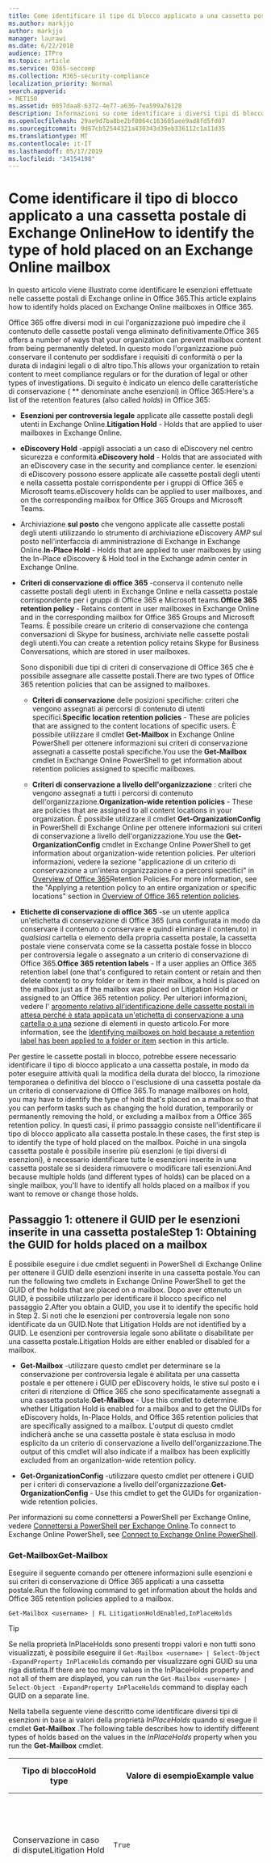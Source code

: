 ```yaml
---
title: Come identificare il tipo di blocco applicato a una cassetta postale di Exchange Online
ms.author: markjjo
author: markjjo
manager: laurawi
ms.date: 6/22/2018
audience: ITPro
ms.topic: article
ms.service: O365-seccomp
ms.collection: M365-security-compliance
localization_priority: Normal
search.appverid:
- MET150
ms.assetid: 6057daa8-6372-4e77-a636-7ea599a76128
description: Informazioni su come identificare i diversi tipi di blocco che è possibile inserire in una cassetta postale di Office 365. Questi tipi di esenzioni includono il blocco per controversia legale, eDiscovery holds e i criteri di conservazione di Office 365. È anche possibile determinare se un utente è stato escluso da un criterio di conservazione a livello di organizzazione
ms.openlocfilehash: 29ae9d7ba8be2bf0064c163605aee9ad8fd5fd07
ms.sourcegitcommit: 9d67cb52544321a430343d39eb336112c1a11d35
ms.translationtype: MT
ms.contentlocale: it-IT
ms.lasthandoff: 05/17/2019
ms.locfileid: "34154198"
---
```

# <a name="how-to-identify-the-type-of-hold-placed-on-an-exchange-online-mailbox"></a><span data-ttu-id="56769-105">Come identificare il tipo di blocco applicato a una cassetta postale di Exchange Online</span><span class="sxs-lookup"><span data-stu-id="56769-105">How to identify the type of hold placed on an Exchange Online mailbox</span></span>

<span data-ttu-id="56769-106">In questo articolo viene illustrato come identificare le esenzioni effettuate nelle cassette postali di Exchange online in Office 365.</span><span class="sxs-lookup"><span data-stu-id="56769-106">This article explains how to identify holds placed on Exchange Online mailboxes in Office 365.</span></span>

<span data-ttu-id="56769-107">Office 365 offre diversi modi in cui l'organizzazione può impedire che il contenuto delle cassette postali venga eliminato definitivamente.</span><span class="sxs-lookup"><span data-stu-id="56769-107">Office 365 offers a number of ways that your organization can prevent mailbox content from being permanently deleted.</span></span> <span data-ttu-id="56769-108">In questo modo l'organizzazione può conservare il contenuto per soddisfare i requisiti di conformità o per la durata di indagini legali o di altro tipo.</span><span class="sxs-lookup"><span data-stu-id="56769-108">This allows your organization to retain content to meet compliance regulars or for the duration of legal or other types of investigations.</span></span> <span data-ttu-id="56769-109">Di seguito è indicato un elenco delle caratteristiche di conservazione ( \*\* denominate anche esenzioni) in Office 365:</span><span class="sxs-lookup"><span data-stu-id="56769-109">Here's a list of the retention features (also called *holds*) in Office 365:</span></span>

- <span data-ttu-id="56769-110">**Esenzioni per controversia legale** applicate alle cassette postali degli utenti in Exchange Online.</span><span class="sxs-lookup"><span data-stu-id="56769-110">**Litigation Hold** - Holds that are applied to user mailboxes in Exchange Online.</span></span>

- <span data-ttu-id="56769-111">**eDiscovery Hold** -appigli associati a un caso di eDiscovery nel centro sicurezza e conformità.</span><span class="sxs-lookup"><span data-stu-id="56769-111">**eDiscovery hold** - Holds that are associated with an eDiscovery case in the security and compliance center.</span></span> <span data-ttu-id="56769-112">le esenzioni di eDiscovery possono essere applicate alle cassette postali degli utenti e nella cassetta postale corrispondente per i gruppi di Office 365 e Microsoft teams.</span><span class="sxs-lookup"><span data-stu-id="56769-112">eDiscovery holds can be applied to user mailboxes, and on the corresponding mailbox for Office 365 Groups and Microsoft Teams.</span></span>

- <span data-ttu-id="56769-113">Archiviazione **sul posto** che vengono applicate alle cassette postali degli utenti utilizzando lo strumento di archiviazione eDiscovery _AMP_ sul posto nell'interfaccia di amministrazione di Exchange in Exchange Online.</span><span class="sxs-lookup"><span data-stu-id="56769-113">**In-Place Hold** - Holds that are applied to user mailboxes by using the In-Place eDiscovery & Hold tool in the Exchange admin center in Exchange Online.</span></span>

- <span data-ttu-id="56769-114">**Criteri di conservazione di office 365** -conserva il contenuto nelle cassette postali degli utenti in Exchange Online e nella cassetta postale corrispondente per i gruppi di Office 365 e Microsoft teams.</span><span class="sxs-lookup"><span data-stu-id="56769-114">**Office 365 retention policy** - Retains content in user mailboxes in Exchange Online and in the corresponding mailbox for Office 365 Groups and Microsoft Teams.</span></span> <span data-ttu-id="56769-115">È possibile creare un criterio di conservazione che contenga conversazioni di Skype for business, archiviate nelle cassette postali degli utenti.</span><span class="sxs-lookup"><span data-stu-id="56769-115">You can create a retention policy retains Skype for Business Conversations, which are stored in user mailboxes.</span></span>

  <span data-ttu-id="56769-116">Sono disponibili due tipi di criteri di conservazione di Office 365 che è possibile assegnare alle cassette postali.</span><span class="sxs-lookup"><span data-stu-id="56769-116">There are two types of Office 365 retention policies that can be assigned to mailboxes.</span></span>

    - <span data-ttu-id="56769-117">**Criteri di conservazione** delle posizioni specifiche: criteri che vengono assegnati ai percorsi di contenuto di utenti specifici.</span><span class="sxs-lookup"><span data-stu-id="56769-117">**Specific location retention policies** - These are policies that are assigned to the content locations of specific users.</span></span> <span data-ttu-id="56769-118">È possibile utilizzare il cmdlet **Get-Mailbox** in Exchange Online PowerShell per ottenere informazioni sui criteri di conservazione assegnati a cassette postali specifiche.</span><span class="sxs-lookup"><span data-stu-id="56769-118">You use the **Get-Mailbox** cmdlet in Exchange Online PowerShell to get information about retention policies assigned to specific mailboxes.</span></span>

    - <span data-ttu-id="56769-119">**Criteri di conservazione a livello dell'organizzazione** : criteri che vengono assegnati a tutti i percorsi di contenuto dell'organizzazione.</span><span class="sxs-lookup"><span data-stu-id="56769-119">**Organization-wide retention policies** - These are policies that are assigned to all content locations in your organization.</span></span> <span data-ttu-id="56769-120">È possibile utilizzare il cmdlet **Get-OrganizationConfig** in PowerShell di Exchange Online per ottenere informazioni sui criteri di conservazione a livello dell'organizzazione.</span><span class="sxs-lookup"><span data-stu-id="56769-120">You use the **Get-OrganizationConfig** cmdlet in Exchange Online PowerShell to get information about organization-wide retention policies.</span></span>
  <span data-ttu-id="56769-121">Per ulteriori informazioni, vedere la sezione "applicazione di un criterio di conservazione a un'intera organizzazione o a percorsi specifici" in [Overview of Office 365](retention-policies.md#applying-a-retention-policy-to-an-entire-organization-or-specific-locations)Retention Policies.</span><span class="sxs-lookup"><span data-stu-id="56769-121">For more information, see the "Applying a retention policy to an entire organization or specific locations" section in [Overview of Office 365 retention policies](retention-policies.md#applying-a-retention-policy-to-an-entire-organization-or-specific-locations).</span></span>

- <span data-ttu-id="56769-122">**Etichette di conservazione di office 365** -se un utente applica un'etichetta di conservazione di Office 365 (una configurata in modo da conservare il contenuto o conservare e quindi eliminare il contenuto) in *qualsiasi* cartella o elemento della propria cassetta postale, la cassetta postale viene conservata come se la cassetta postale fosse in blocco per controversia legale o assegnato a un criterio di conservazione di Office 365.</span><span class="sxs-lookup"><span data-stu-id="56769-122">**Office 365 retention labels** - If a user applies an Office 365 retention label (one that's configured to retain content or retain and then delete content) to *any* folder or item in their mailbox, a hold is placed on the mailbox just as if the mailbox was placed on Litigation Hold or assigned to an Office 365 retention policy.</span></span> <span data-ttu-id="56769-123">Per ulteriori informazioni, vedere l' [argomento relativo all'identificazione delle cassette postali in attesa perché è stata applicata un'etichetta di conservazione a una cartella o a una](#identifying-mailboxes-on-hold-because-a-retention-label-has-been-applied-to-a-folder-or-item) sezione di elementi in questo articolo.</span><span class="sxs-lookup"><span data-stu-id="56769-123">For more information, see the [Identifying mailboxes on hold because a retention label has been applied to a folder or item](#identifying-mailboxes-on-hold-because-a-retention-label-has-been-applied-to-a-folder-or-item) section in this article.</span></span>

<span data-ttu-id="56769-124">Per gestire le cassette postali in blocco, potrebbe essere necessario identificare il tipo di blocco applicato a una cassetta postale, in modo da poter eseguire attività quali la modifica della durata del blocco, la rimozione temporanea o definitiva del blocco o l'esclusione di una cassetta postale da un criterio di conservazione di Office 365.</span><span class="sxs-lookup"><span data-stu-id="56769-124">To manage mailboxes on hold, you may have to identify the type of hold that's placed on a mailbox so that you can perform tasks such as changing the hold duration, temporarily or permanently removing the hold, or excluding a mailbox from a Office 365 retention policy.</span></span> <span data-ttu-id="56769-125">In questi casi, il primo passaggio consiste nell'identificare il tipo di blocco applicato alla cassetta postale.</span><span class="sxs-lookup"><span data-stu-id="56769-125">In these cases, the first step is to identify the type of hold placed on the mailbox.</span></span> <span data-ttu-id="56769-126">Poiché in una singola cassetta postale è possibile inserire più esenzioni (e tipi diversi di esenzioni), è necessario identificare tutte le esenzioni inserite in una cassetta postale se si desidera rimuovere o modificare tali esenzioni.</span><span class="sxs-lookup"><span data-stu-id="56769-126">And because multiple holds (and different types of holds) can be placed on a single mailbox, you'll have to identify all holds placed on a mailbox if you want to remove or change those holds.</span></span>

## <a name="step-1-obtaining-the-guid-for-holds-placed-on-a-mailbox"></a><span data-ttu-id="56769-127">Passaggio 1: ottenere il GUID per le esenzioni inserite in una cassetta postale</span><span class="sxs-lookup"><span data-stu-id="56769-127">Step 1: Obtaining the GUID for holds placed on a mailbox</span></span>

<span data-ttu-id="56769-128">È possibile eseguire i due cmdlet seguenti in PowerShell di Exchange Online per ottenere il GUID delle esenzioni inserite in una cassetta postale.</span><span class="sxs-lookup"><span data-stu-id="56769-128">You can run the following two cmdlets in Exchange Online PowerShell to get the GUID of the holds that are placed on a mailbox.</span></span> <span data-ttu-id="56769-129">Dopo aver ottenuto un GUID, è possibile utilizzarlo per identificare il blocco specifico nel passaggio 2.</span><span class="sxs-lookup"><span data-stu-id="56769-129">After you obtain a GUID, you use it to identify the specific hold in Step 2.</span></span> <span data-ttu-id="56769-130">Si noti che le esenzioni per controversia legale non sono identificate da un GUID.</span><span class="sxs-lookup"><span data-stu-id="56769-130">Note that Litigation Holds are not identified by a GUID.</span></span> <span data-ttu-id="56769-131">Le esenzioni per controversia legale sono abilitate o disabilitate per una cassetta postale.</span><span class="sxs-lookup"><span data-stu-id="56769-131">Litigation Holds are either enabled or disabled for a mailbox.</span></span>

- <span data-ttu-id="56769-132">**Get-Mailbox** -utilizzare questo cmdlet per determinare se la conservazione per controversia legale è abilitata per una cassetta postale e per ottenere i GUID per eDiscovery holds, le stive sul posto e i criteri di ritenzione di Office 365 che sono specificatamente assegnati a una cassetta postale.</span><span class="sxs-lookup"><span data-stu-id="56769-132">**Get-Mailbox** - Use this cmdlet to determine whether Litigation Hold is enabled for a mailbox and to get the GUIDs for eDiscovery holds, In-Place Holds, and Office 365 retention policies that are specifically assigned to a mailbox.</span></span> <span data-ttu-id="56769-133">L'output di questo cmdlet indicherà anche se una cassetta postale è stata esclusa in modo esplicito da un criterio di conservazione a livello dell'organizzazione.</span><span class="sxs-lookup"><span data-stu-id="56769-133">The output of this cmdlet will also indicate if a mailbox has been explicitly excluded from an organization-wide retention policy.</span></span>

- <span data-ttu-id="56769-134">**Get-OrganizationConfig** -utilizzare questo cmdlet per ottenere i GUID per i criteri di conservazione a livello dell'organizzazione.</span><span class="sxs-lookup"><span data-stu-id="56769-134">**Get-OrganizationConfig** - Use this cmdlet to get the GUIDs for organization-wide retention policies.</span></span>

<span data-ttu-id="56769-135">Per informazioni su come connettersi a PowerShell per Exchange Online, vedere [Connettersi a PowerShell per Exchange Online](https://docs.microsoft.com/powershell/exchange/exchange-online/connect-to-exchange-online-powershell/connect-to-exchange-online-powershell?view=exchange-ps).</span><span class="sxs-lookup"><span data-stu-id="56769-135">To connect to Exchange Online PowerShell, see [Connect to Exchange Online PowerShell](https://docs.microsoft.com/powershell/exchange/exchange-online/connect-to-exchange-online-powershell/connect-to-exchange-online-powershell?view=exchange-ps).</span></span>

### <a name="get-mailbox"></a><span data-ttu-id="56769-136">Get-Mailbox</span><span class="sxs-lookup"><span data-stu-id="56769-136">Get-Mailbox</span></span>

<span data-ttu-id="56769-137">Eseguire il seguente comando per ottenere informazioni sulle esenzioni e sui criteri di conservazione di Office 365 applicati a una cassetta postale.</span><span class="sxs-lookup"><span data-stu-id="56769-137">Run the following command to get information about the holds and Office 365 retention policies applied to a mailbox.</span></span>

```
Get-Mailbox <username> | FL LitigationHoldEnabled,InPlaceHolds
```

> [!TIP]
> <span data-ttu-id="56769-138">Se nella proprietà InPlaceHolds sono presenti troppi valori e non tutti sono visualizzati, è possibile eseguire il `Get-Mailbox <username> | Select-Object -ExpandProperty InPlaceHolds` comando per visualizzare ogni GUID su una riga distinta.</span><span class="sxs-lookup"><span data-stu-id="56769-138">If there are too many values in the InPlaceHolds property and not all of them are displayed, you can run the `Get-Mailbox <username> | Select-Object -ExpandProperty InPlaceHolds` command to display each GUID on a separate line.</span></span>

<span data-ttu-id="56769-139">Nella tabella seguente viene descritto come identificare diversi tipi di esenzioni in base ai valori della proprietà *InPlaceHolds* quando si esegue il cmdlet **Get-Mailbox** .</span><span class="sxs-lookup"><span data-stu-id="56769-139">The following table describes how to identify different types of holds based on the values in the *InPlaceHolds* property when you run the **Get-Mailbox** cmdlet.</span></span>


|<span data-ttu-id="56769-140">Tipo di blocco</span><span class="sxs-lookup"><span data-stu-id="56769-140">Hold type</span></span>  |<span data-ttu-id="56769-141">Valore di esempio</span><span class="sxs-lookup"><span data-stu-id="56769-141">Example value</span></span>  |<span data-ttu-id="56769-142">Come identificare il blocco</span><span class="sxs-lookup"><span data-stu-id="56769-142">How to identify the hold</span></span>  |
|---------|---------|---------|
|<span data-ttu-id="56769-143">Conservazione in caso di dispute</span><span class="sxs-lookup"><span data-stu-id="56769-143">Litigation Hold</span></span>     |    `True`     |     <span data-ttu-id="56769-144">Il blocco per controversia legale è abilitato per una \*\* cassetta postale se la proprietà `True`LitigationHoldEnabled è impostata su.</span><span class="sxs-lookup"><span data-stu-id="56769-144">Litigation Hold is enabled for a mailbox if the *LitigationHoldEnabled* property is set to `True`.</span></span>    |
|<span data-ttu-id="56769-145">eDiscovery Hold</span><span class="sxs-lookup"><span data-stu-id="56769-145">eDiscovery hold</span></span>     |  `UniH7d895d48-7e23-4a8d-8346-533c3beac15d`       |   <span data-ttu-id="56769-146">La *Proprietà InPlaceHolds* contiene il GUID di qualsiasi blocco associato a un caso di eDiscovery nel centro sicurezza e conformità.</span><span class="sxs-lookup"><span data-stu-id="56769-146">The *InPlaceHolds property* contains the GUID of any hold associated with an eDiscovery case in the security and compliance center.</span></span> <span data-ttu-id="56769-147">Si può dire che si tratta di un blocco eDiscovery perché il GUID inizia `UniH` con il prefisso (che denota una conservazione unitaria).</span><span class="sxs-lookup"><span data-stu-id="56769-147">You can tell this is an eDiscovery hold because the GUID starts with the `UniH` prefix (which denotes a Unified Hold).</span></span>      |
|<span data-ttu-id="56769-148">Blocco sul posto</span><span class="sxs-lookup"><span data-stu-id="56769-148">In-Place Hold</span></span>     |     `c0ba3ce811b6432a8751430937152491` <br/> <span data-ttu-id="56769-149">oppure</span><span class="sxs-lookup"><span data-stu-id="56769-149">or</span></span> <br/> `cld9c0a984ca74b457fbe4504bf7d3e00de`  |     <span data-ttu-id="56769-150">La proprietà *InPlaceHolds* contiene il GUID del blocco sul posto applicato alla cassetta postale.</span><span class="sxs-lookup"><span data-stu-id="56769-150">The *InPlaceHolds* property contains the GUID of the In-Place Hold that's placed on the mailbox.</span></span> <span data-ttu-id="56769-151">Si può dire che si tratta di un blocco sul posto, perché il GUID non inizia con un prefisso o inizia con il `cld` prefisso.</span><span class="sxs-lookup"><span data-stu-id="56769-151">You can tell this is an In-Place Hold because the GUID either doesn't start with a prefix or it starts with the `cld` prefix.</span></span>     |
|<span data-ttu-id="56769-152">Criteri di conservazione di Office 365 applicati specificamente alla cassetta postale</span><span class="sxs-lookup"><span data-stu-id="56769-152">Office 365 retention policy specifically applied to the mailbox</span></span>     |    `mbxcdbbb86ce60342489bff371876e7f224:1` <br/> <span data-ttu-id="56769-153">oppure</span><span class="sxs-lookup"><span data-stu-id="56769-153">or</span></span> <br/> `skp127d7cf1076947929bf136b7a2a8c36f:3`     |     <span data-ttu-id="56769-154">La proprietà InPlaceHolds contiene GUID di tutti i criteri di conservazione delle posizioni specifici applicati alla cassetta postale.</span><span class="sxs-lookup"><span data-stu-id="56769-154">The InPlaceHolds property contains GUIDs of any specific location retention policy that's applied to the mailbox.</span></span> <span data-ttu-id="56769-155">È possibile identificare i criteri di conservazione perché il GUID inizia `mbx` con il `skp` prefisso o.</span><span class="sxs-lookup"><span data-stu-id="56769-155">You can identify retention policies because the GUID starts with the `mbx` or the `skp` prefix.</span></span> <span data-ttu-id="56769-156">Il `skp` prefisso indica che il criterio di conservazione viene applicato alle conversazioni di Skype for business nella cassetta postale dell'utente.</span><span class="sxs-lookup"><span data-stu-id="56769-156">The `skp` prefix indicates that the retention policy is applied to Skype for Business conversations in the user's mailbox.</span></span>    |
|<span data-ttu-id="56769-157">Escluso da un criterio di conservazione di Office 365 a livello di organizzazione</span><span class="sxs-lookup"><span data-stu-id="56769-157">Excluded from an organization-wide Office 365 retention policy</span></span>     |   `-mbxe9b52bf7ab3b46a286308ecb29624696`      |     <span data-ttu-id="56769-158">Se una cassetta postale è esclusa da un criterio di conservazione di Office 365 a livello di organizzazione, il GUID del criterio di conservazione a cui viene esclusa la cassetta postale viene visualizzato nella `-mbx` proprietà InPlaceHolds ed è identificato dal prefisso.</span><span class="sxs-lookup"><span data-stu-id="56769-158">If a mailbox is excluded from an organization-wide Office 365 retention policy, the GUID for the retention policy the mailbox is excluded from is displayed in the InPlaceHolds property and is identified by the `-mbx` prefix.</span></span>    |

### <a name="get-organizationconfig"></a><span data-ttu-id="56769-159">Get-OrganizationConfig</span><span class="sxs-lookup"><span data-stu-id="56769-159">Get-OrganizationConfig</span></span>
<span data-ttu-id="56769-160">Se la proprietà *InPlaceHolds* è vuota quando si esegue il cmdlet **Get-Mailbox** , è possibile che siano ancora presenti uno o più criteri di conservazione di Office 365 a livello di organizzazione applicati alla cassetta postale.</span><span class="sxs-lookup"><span data-stu-id="56769-160">If the *InPlaceHolds* property is empty when you run the **Get-Mailbox** cmdlet, there still may be one or more organization-wide Office 365 retention policies applied to the mailbox.</span></span> <span data-ttu-id="56769-161">Eseguire il seguente comando in PowerShell di Exchange Online per ottenere un elenco di GUID per i criteri di conservazione di Office 365 a livello di organizzazione.</span><span class="sxs-lookup"><span data-stu-id="56769-161">Run the following command in Exchange Online PowerShell to get a list of GUIDs for organization-wide Office 365 retention policies.</span></span>

```
Get-OrganizationConfig | FL InPlaceHolds
```

> [!TIP]
> <span data-ttu-id="56769-162">Se nella proprietà InPlaceHolds sono presenti troppi valori e non tutti sono visualizzati, è possibile eseguire il `Get-OrganizationConfig | Select-Object -ExpandProperty InPlaceHolds` comando per visualizzare ogni GUID su una riga distinta.</span><span class="sxs-lookup"><span data-stu-id="56769-162">If there are too many values in the InPlaceHolds property and not all of them are displayed, you can run the `Get-OrganizationConfig | Select-Object -ExpandProperty InPlaceHolds` command to display each GUID on a separate line.</span></span>

<span data-ttu-id="56769-163">Nella tabella seguente vengono descritti i diversi tipi di esenzioni a livello di organizzazione e viene descritto come identificare ogni tipo in base ai GUID contenuti nella proprietà *InPlaceHolds* quando si esegue il cmdlet **Get-OrganizationConfig** .</span><span class="sxs-lookup"><span data-stu-id="56769-163">The following table describes the different types of organization-wide holds and how to identify each type based on the GUIDs contained in *InPlaceHolds* property when you run the **Get-OrganizationConfig** cmdlet.</span></span>


|<span data-ttu-id="56769-164">Tipo di blocco</span><span class="sxs-lookup"><span data-stu-id="56769-164">Hold type</span></span>  |<span data-ttu-id="56769-165">Valore di esempio</span><span class="sxs-lookup"><span data-stu-id="56769-165">Example value</span></span>  |<span data-ttu-id="56769-166">Descrizione</span><span class="sxs-lookup"><span data-stu-id="56769-166">Description</span></span>  |
|---------|---------|---------|
|<span data-ttu-id="56769-167">Criteri di conservazione di Office 365 applicati alle cassette postali di Exchange, alle cartelle pubbliche di Exchange e alle chat di Teams</span><span class="sxs-lookup"><span data-stu-id="56769-167">Office 365 retention policies applied to Exchange mailboxes, Exchange public folders, and Teams chats</span></span>    |      `mbx7cfb30345d454ac0a989ab3041051209:2`   |   <span data-ttu-id="56769-168">I criteri di conservazione a livello di organizzazione applicati alle cassette postali di Exchange, alle cartelle pubbliche di Exchange e alle chat di 1xN in Microsoft teams `mbx` sono identificati da GUID che iniziano con il prefisso.</span><span class="sxs-lookup"><span data-stu-id="56769-168">Organization-wide retention policies applied to Exchange mailboxes, Exchange public folders, and 1xN chats in Microsoft Teams are identified by GUIDs that start with the `mbx` prefix.</span></span> <span data-ttu-id="56769-169">Si noti che le chat di 1xN vengono archiviate nella cassetta postale dei singoli partecipanti alla chat.</span><span class="sxs-lookup"><span data-stu-id="56769-169">Note that 1xN chats are stored in the mailbox of the individual chat participants.</span></span>      |
|<span data-ttu-id="56769-170">Criteri di conservazione di Office 365 applicati ai messaggi di gruppo di Office 365 e ai gruppi di Team</span><span class="sxs-lookup"><span data-stu-id="56769-170">Office 365 retention policy applied to Office 365 Groups and Teams channel messages</span></span>     |   `grp1a0a132ee8944501a4bb6a452ec31171:3`      |    <span data-ttu-id="56769-171">I criteri di conservazione a livello di organizzazione applicati ai gruppi di Office 365 e ai messaggi di canale in Microsoft teams sono identificati da GUID che iniziano con il `grp` prefisso.</span><span class="sxs-lookup"><span data-stu-id="56769-171">Organization-wide retention policies applied to Office 365 groups and channel messages in Microsoft Teams are identified by GUIDs that start with the `grp` prefix.</span></span> <span data-ttu-id="56769-172">Si noti che i messaggi di canale vengono archiviati nella cassetta postale di gruppo associata a un team di Microsoft.</span><span class="sxs-lookup"><span data-stu-id="56769-172">Note that channel messages are stored in the group mailbox that is associated with a Microsoft Team.</span></span>     |

<span data-ttu-id="56769-173">Per ulteriori informazioni sui criteri di conservazione applicati a Microsoft teams, vedere la sezione "percorso team" [Panoramica dei criteri di conservazione](retention-policies.md#applying-a-retention-policy-to-an-entire-organization-or-specific-locations).</span><span class="sxs-lookup"><span data-stu-id="56769-173">For more information retention policies applied to Microsoft Teams, see the "Teams location" section [Overview of retention policies](retention-policies.md#applying-a-retention-policy-to-an-entire-organization-or-specific-locations).</span></span>

### <a name="understanding-the-format-of-the-inplaceholds-value-for-retention-policies"></a><span data-ttu-id="56769-174">Informazioni sul formato del valore InPlaceHolds per i criteri di conservazione</span><span class="sxs-lookup"><span data-stu-id="56769-174">Understanding the format of the InPlaceHolds value for retention policies</span></span>

<span data-ttu-id="56769-175">Oltre al prefisso (MBX, SKP o GRP) che identifica un elemento nella proprietà InPlaceHolds come criterio di conservazione di Office 365, il valore contiene anche un suffisso che identifica il tipo di azione di conservazione configurata per il criterio.</span><span class="sxs-lookup"><span data-stu-id="56769-175">In addition to the prefix (mbx, skp, or grp) that identifies an item in the InPlaceHolds property as an Office 365 retention policy, the value also contains a suffix that identifies the type of retention action that's configured for the policy.</span></span> <span data-ttu-id="56769-176">Ad esempio, il suffisso Action è evidenziato in grassetto negli esempi seguenti:</span><span class="sxs-lookup"><span data-stu-id="56769-176">For example, the action suffix is highlighted in bold type in the following examples:</span></span>

   <span data-ttu-id="56769-177">`skp127d7cf1076947929bf136b7a2a8c36f`**: 1**</span><span class="sxs-lookup"><span data-stu-id="56769-177">`skp127d7cf1076947929bf136b7a2a8c36f`**:1**</span></span>

   <span data-ttu-id="56769-178">`mbx7cfb30345d454ac0a989ab3041051209`**: 2**</span><span class="sxs-lookup"><span data-stu-id="56769-178">`mbx7cfb30345d454ac0a989ab3041051209`**:2**</span></span>

   <span data-ttu-id="56769-179">`grp1a0a132ee8944501a4bb6a452ec31171`**: 3**</span><span class="sxs-lookup"><span data-stu-id="56769-179">`grp1a0a132ee8944501a4bb6a452ec31171`**:3**</span></span>

<span data-ttu-id="56769-180">Nella tabella seguente vengono definite le tre possibili azioni di conservazione:</span><span class="sxs-lookup"><span data-stu-id="56769-180">The following table defines the three possible retention actions:</span></span>

|<span data-ttu-id="56769-181">Valore</span><span class="sxs-lookup"><span data-stu-id="56769-181">Value</span></span>  |<span data-ttu-id="56769-182">Descrizione</span><span class="sxs-lookup"><span data-stu-id="56769-182">Description</span></span>  |
|---------|---------|
|<span data-ttu-id="56769-183">**1**</span><span class="sxs-lookup"><span data-stu-id="56769-183">**1**</span></span>     | <span data-ttu-id="56769-184">Indica che il criterio di conservazione è configurato per eliminare gli elementi; il criterio non conserva gli elementi.</span><span class="sxs-lookup"><span data-stu-id="56769-184">Indicates the retention policy is configured to delete items; the policy doesn't retain items.</span></span>        |
|<span data-ttu-id="56769-185">**2**</span><span class="sxs-lookup"><span data-stu-id="56769-185">**2**</span></span>    |    <span data-ttu-id="56769-186">Indica che il criterio di conservazione è configurato per contenere gli elementi; il criterio non elimina gli elementi dopo la scadenza del periodo di conservazione.</span><span class="sxs-lookup"><span data-stu-id="56769-186">Indicates the retention policy is configured to hold items; the policy doesn't delete items after the retention period expires.</span></span>     |
|<span data-ttu-id="56769-187">**3**</span><span class="sxs-lookup"><span data-stu-id="56769-187">**3**</span></span>     |   <span data-ttu-id="56769-188">Indica che il criterio di conservazione è configurato per contenere gli elementi e quindi eliminarli dopo la scadenza del periodo di conservazione.</span><span class="sxs-lookup"><span data-stu-id="56769-188">Indicates the retention policy is configured to hold items and then delete them after the retention period expires.</span></span>      |

<span data-ttu-id="56769-189">Per ulteriori informazioni sulle azioni di conservazione, vedere la sezione "conservazione del contenuto per un periodo di tempo specifico" in [Overview of](retention-policies.md#retaining-content-for-a-specific-period-of-time)Retention Policies.</span><span class="sxs-lookup"><span data-stu-id="56769-189">For more information about retention actions, see the "Retaining content for a specific period of time" section in [Overview of retention policies](retention-policies.md#retaining-content-for-a-specific-period-of-time).</span></span>
   
## <a name="step-2-using-the-guid-to-identify-the-hold"></a><span data-ttu-id="56769-190">Passaggio 2: utilizzo del GUID per identificare il blocco</span><span class="sxs-lookup"><span data-stu-id="56769-190">Step 2: Using the GUID to identify the hold</span></span>

<span data-ttu-id="56769-191">Dopo aver ottenuto il GUID di un'esenzione applicato a una cassetta postale, il passaggio successivo consiste nell'utilizzare il GUID per identificare il blocco.</span><span class="sxs-lookup"><span data-stu-id="56769-191">After you obtain the GUID for a hold that is applied to a mailbox, the next step is to use that GUID to identify the hold.</span></span> <span data-ttu-id="56769-192">Nelle sezioni seguenti viene illustrato come identificare il nome del blocco (e altre informazioni) utilizzando il GUID di blocco.</span><span class="sxs-lookup"><span data-stu-id="56769-192">The following sections show how to identify the name of the hold (and other information) by using the hold GUID.</span></span>

### <a name="ediscovery-holds"></a><span data-ttu-id="56769-193">eDiscovery contiene</span><span class="sxs-lookup"><span data-stu-id="56769-193">eDiscovery holds</span></span>

<span data-ttu-id="56769-194">Eseguire i comandi seguenti in PowerShell centro conformità & di sicurezza per identificare un'esenzione di eDiscovery applicata alla cassetta postale.</span><span class="sxs-lookup"><span data-stu-id="56769-194">Run the following commands in Security & Compliance Center PowerShell to identify an eDiscovery hold that's applied to the mailbox.</span></span> <span data-ttu-id="56769-195">Utilizzare il GUID (escluso il prefisso UniH) per il blocco eDiscovery identificato nel passaggio 1.</span><span class="sxs-lookup"><span data-stu-id="56769-195">Use the GUID (not including the UniH prefix) for the eDiscovery hold that you identified in Step 1.</span></span> <span data-ttu-id="56769-196">Il primo comando crea una variabile che contiene informazioni sul blocco. Questa variabile viene utilizzata negli altri comandi.</span><span class="sxs-lookup"><span data-stu-id="56769-196">The first command creates a variable that contains information about the hold; this variable is used in the other commands.</span></span> <span data-ttu-id="56769-197">Nel secondo comando viene visualizzato il nome del caso di eDiscovery a cui è associato il blocco.</span><span class="sxs-lookup"><span data-stu-id="56769-197">The second command displays the name of the eDiscovery case the hold is associated with.</span></span> <span data-ttu-id="56769-198">Il terzo comando Visualizza il nome del blocco e un elenco delle cassette postali a cui è applicato il blocco.</span><span class="sxs-lookup"><span data-stu-id="56769-198">The third command displays the name of the hold and a list of the mailboxes the hold applies to.</span></span>

```
$CaseHold = Get-CaseHoldPolicy <hold GUID without prefix>
```

```
Get-ComplianceCase $CaseHold.CaseId | FL Name
```

```
$CaseHold | FL Name,ExchangeLocation
```

<span data-ttu-id="56769-199">Per eseguire la connessione a PowerShell per Centro sicurezza & Compliance, vedere [Connect to Security _AMP_ Compliance Center PowerShell](https://docs.microsoft.com/powershell/exchange/office-365-scc/connect-to-scc-powershell/connect-to-scc-powershell?view=exchange-ps).</span><span class="sxs-lookup"><span data-stu-id="56769-199">To connect to Security & Compliance Center PowerShell, see  [Connect to Security & Compliance Center PowerShell](https://docs.microsoft.com/powershell/exchange/office-365-scc/connect-to-scc-powershell/connect-to-scc-powershell?view=exchange-ps).</span></span>

### <a name="in-place-holds"></a><span data-ttu-id="56769-200">Blocchi sul posto</span><span class="sxs-lookup"><span data-stu-id="56769-200">In-Place Holds</span></span>

<span data-ttu-id="56769-201">Eseguire il seguente comando in PowerShell di Exchange Online per identificare il blocco sul posto applicato alla cassetta postale.</span><span class="sxs-lookup"><span data-stu-id="56769-201">Run the following command in Exchange Online PowerShell to identify the In-Place Hold that's applied to the mailbox.</span></span> <span data-ttu-id="56769-202">Utilizzare il GUID per il blocco sul posto identificato nel passaggio 1.</span><span class="sxs-lookup"><span data-stu-id="56769-202">Use the GUID for the In-Place Hold that you identified in Step 1.</span></span> <span data-ttu-id="56769-203">Il comando Visualizza il nome del blocco e un elenco delle cassette postali a cui è applicato il blocco.</span><span class="sxs-lookup"><span data-stu-id="56769-203">The command displays the name of the hold and a list of the mailboxes the hold applies to.</span></span>

```
Get-MailboxSearch -InPlaceHoldIdentity <hold GUID> | FL Name,SourceMailboxes
```
<span data-ttu-id="56769-204">Si noti che se il GUID per il blocco sul posto inizia con il `cld` prefisso, assicurarsi di includere il prefisso quando si esegue il comando precedente.</span><span class="sxs-lookup"><span data-stu-id="56769-204">Note that if the GUID for the In-Place Hold starts with the `cld` prefix, be sure to include the prefix when running the previous command.</span></span>

### <a name="office-365-retention-policies"></a><span data-ttu-id="56769-205">Criteri di conservazione di Office 365</span><span class="sxs-lookup"><span data-stu-id="56769-205">Office 365 retention policies</span></span>

<span data-ttu-id="56769-206">Eseguire il seguente comando in PowerShell centro conformità di & di sicurezza per identificare i criteri di conservazione di Office 365 (a livello di organizzazione o di posizione specifica) applicati alla cassetta postale.</span><span class="sxs-lookup"><span data-stu-id="56769-206">Run the following command in Security & Compliance Center PowerShell to identity the Office 365 retention policy (organization-wide or specific location) that's applied to the mailbox.</span></span> <span data-ttu-id="56769-207">Utilizzare il GUID (che non include il prefisso MBX, SKP o GRP o il suffisso di azione) identificato nel passaggio 1.</span><span class="sxs-lookup"><span data-stu-id="56769-207">Use the GUID (not including the mbx, skp, or grp prefix or the action suffix) that you identified in Step 1.</span></span>

```
Get-RetentionCompliancePolicy <hold GUID without prefix or suffix> -DistributionDetail  | FL Name,*Location
```

## <a name="identifying-mailboxes-on-hold-because-a-retention-label-has-been-applied-to-a-folder-or-item"></a><span data-ttu-id="56769-208">Identificazione delle cassette postali in attesa perché è stata applicata un'etichetta di conservazione a una cartella o un elemento</span><span class="sxs-lookup"><span data-stu-id="56769-208">Identifying mailboxes on hold because a retention label has been applied to a folder or item</span></span>

<span data-ttu-id="56769-209">Ogni volta che un utente applica un'etichetta di conservazione configurata per mantenere il contenuto o mantenere e quindi eliminare il contenuto in una cartella o un elemento della propria cassetta postale, la proprietà della cassetta postale *ComplianceTagHoldApplied* è impostata su **true**.</span><span class="sxs-lookup"><span data-stu-id="56769-209">Whenever a user applies a retention label that's configured to retain content or retain and then delete content to any folder or item in their mailbox, the *ComplianceTagHoldApplied* mailbox property is set to **True**.</span></span> <span data-ttu-id="56769-210">In questo caso, la cassetta postale viene considerata attiva, come se fosse stata inserita in una conservazione per controversia legale o assegnata a un criterio di ritenzione di Office 365.</span><span class="sxs-lookup"><span data-stu-id="56769-210">When this happens, the mailbox is considered to be on hold, just as if it was placed on Litigation Hold or assigned to an Office 365 retention policy.</span></span> <span data-ttu-id="56769-211">Quando la proprietà *ComplianceTagHoldApplied* è impostata su **true**, è possibile che si verifichino le seguenti operazioni:</span><span class="sxs-lookup"><span data-stu-id="56769-211">When the *ComplianceTagHoldApplied* property is set to **True**, the following things may occur:</span></span>

- <span data-ttu-id="56769-212">Se la cassetta postale o l'account utente di Office 365 dell'utente viene eliminato, la cassetta postale diventa una [cassetta postale inattiva](inactive-mailboxes-in-office-365.md).</span><span class="sxs-lookup"><span data-stu-id="56769-212">If the mailbox or the user's Office 365 user account is deleted, the mailbox becomes an [inactive mailbox](inactive-mailboxes-in-office-365.md).</span></span>
- <span data-ttu-id="56769-213">Non sarà possibile disabilitare la cassetta postale, ovvero la cassetta postale principale o la cassetta postale di archiviazione, se è abilitata.</span><span class="sxs-lookup"><span data-stu-id="56769-213">You won't be able to disable the mailbox (either the primary mailbox or the archive mailbox, if it's enabled).</span></span>
- <span data-ttu-id="56769-214">Gli elementi della cassetta postale possono essere mantenuti più a lungo del previsto.</span><span class="sxs-lookup"><span data-stu-id="56769-214">Items in the mailbox may be retained longer than expected.</span></span> <span data-ttu-id="56769-215">Ciò è dovuto al fatto che la cassetta postale è in attesa e pertanto nessun elemento verrà eliminato definitivamente (eliminato).</span><span class="sxs-lookup"><span data-stu-id="56769-215">This is because the mailbox is on hold and therefore no items will be permanently deleted (purged).</span></span>

<span data-ttu-id="56769-216">Per visualizzare il valore della proprietà *ComplianceTagHoldApplied* , eseguire il comando seguente in PowerShell di Exchange Online:</span><span class="sxs-lookup"><span data-stu-id="56769-216">To view the value of the *ComplianceTagHoldApplied* property, run the following command in Exchange Online PowerShell:</span></span>

```
Get-Mailbox <username> |FL ComplianceTagHoldApplied
```

<span data-ttu-id="56769-217">Per ulteriori informazioni sulle etichette di conservazione, vedere [Overview of Office 365](labels.md)retention labels.</span><span class="sxs-lookup"><span data-stu-id="56769-217">For more information about retention labels, see [Overview of Office 365 retention labels](labels.md).</span></span>

## <a name="managing-mailboxes-on-delay-hold"></a><span data-ttu-id="56769-218">Gestione delle cassette postali in attesa del ritardo</span><span class="sxs-lookup"><span data-stu-id="56769-218">Managing mailboxes on delay hold</span></span>

<span data-ttu-id="56769-219">Dopo la rimozione di qualsiasi tipo di blocco da una cassetta postale, il valore della proprietà della cassetta postale *DelayHoldApplied* è impostato su **true**.</span><span class="sxs-lookup"><span data-stu-id="56769-219">After any type of hold is removed from a mailbox, the value of the *DelayHoldApplied* mailbox property is set to **True**.</span></span> <span data-ttu-id="56769-220">Questo problema si verifica quando l'Assistente cartelle gestite elabora la cassetta postale e rileva che è stata rimossa un'esenzione.</span><span class="sxs-lookup"><span data-stu-id="56769-220">This occurs the next time the Managed Folder Assistant processes the mailbox and detects that a hold has been removed.</span></span> <span data-ttu-id="56769-221">Si tratta di un *blocco di ritardo* che indica che la rimozione effettiva del blocco viene posticipata di 30 giorni per evitare che i dati vengano eliminati definitivamente (eliminati) dalla cassetta postale.</span><span class="sxs-lookup"><span data-stu-id="56769-221">This is called a *delay hold* and means that the actual removal of the hold is delayed for 30 days to prevent data from being permanently deleted (purged) from the mailbox.</span></span> <span data-ttu-id="56769-222">In questo modo gli amministratori avranno la possibilità di cercare o recuperare gli elementi della cassetta postale che verranno eliminati dopo che il blocco è stato effettivamente rimosso.</span><span class="sxs-lookup"><span data-stu-id="56769-222">This gives admins an opportunity to search for or recover mailbox items that will be purged after the hold is actually removed.</span></span> <span data-ttu-id="56769-223">Quando viene immessa una conservazione per la cassetta postale, la cassetta postale è ancora considerata attiva per una durata illimitata, come se la cassetta postale fosse in conservazione per controversia legale.</span><span class="sxs-lookup"><span data-stu-id="56769-223">When a delay hold is placed on the mailbox, the mailbox is still considered to be on hold for an unlimited duration, as if the mailbox was on Litigation Hold.</span></span> <span data-ttu-id="56769-224">Dopo 30 giorni, scade il ritardo e Office 365 tenterà automaticamente di rimuovere il blocco di ritardo (impostando la proprietà *DelayHoldApplied* su **false**) in modo che il blocco venga effettivamente rimosso.</span><span class="sxs-lookup"><span data-stu-id="56769-224">After 30 days, the delay hold expires, and Office 365 will automatically attempt to remove the delay hold (by setting the *DelayHoldApplied* property to **False**) so that the hold will be actually removed.</span></span> <span data-ttu-id="56769-225">Dopo che la proprietà *DelayHoldApplied* è impostata su **false**, gli elementi contrassegnati per la rimozione verranno eliminati alla successiva elaborazione della cassetta postale da parte dell'Assistente cartelle gestite.</span><span class="sxs-lookup"><span data-stu-id="56769-225">After the *DelayHoldApplied* property to **False**, items that are marked for removal will be purged the next time the mailbox is processed by the Managed Folder Assistant.</span></span>

<span data-ttu-id="56769-226">Per visualizzare il valore della proprietà *DelayHoldApplied* per una cassetta postale, eseguire il comando seguente in PowerShell di Exchange Online.</span><span class="sxs-lookup"><span data-stu-id="56769-226">To view the value for the *DelayHoldApplied* property for a mailbox, run the following command in Exchange Online PowerShell.</span></span>

```
Get-Mailbox <username> | FL DelayHoldApplied
```

<span data-ttu-id="56769-227">Per rimuovere il ritardo di attesa prima della scadenza, è possibile eseguire il comando seguente in PowerShell di Exchange Online:</span><span class="sxs-lookup"><span data-stu-id="56769-227">To remove the delay hold before it expires, you can run the following command in Exchange Online PowerShell:</span></span> 
 
```
Set-Mailbox <username> -RemoveDelayHoldApplied
```
<span data-ttu-id="56769-228">Tenere presente che è necessario essere assegnati al ruolo di blocco legale in Exchange Online per utilizzare il parametro *RemoveDelayHoldApplied*</span><span class="sxs-lookup"><span data-stu-id="56769-228">Note that you must be assigned the Legal Hold role in Exchange Online to use the *RemoveDelayHoldApplied* parameter</span></span> 

<span data-ttu-id="56769-229">Per rimuovere il blocco di ritardo su una cassetta postale inattiva, eseguire il comando seguente in PowerShell di Exchange Online:</span><span class="sxs-lookup"><span data-stu-id="56769-229">To remove the delay hold on an inactive mailbox, run the following command in Exchange Online PowerShell:</span></span>

```
Set-Mailbox <DN or Exchange GUID> -InactiveMailbox -RemoveDelayHoldApplied
```

> [!TIP]
> <span data-ttu-id="56769-230">Il modo migliore per specificare una cassetta postale inattiva nel comando precedente consiste nell'utilizzare il nome distinto o il valore GUID di Exchange.</span><span class="sxs-lookup"><span data-stu-id="56769-230">The best way to specify an inactive mailbox in the previous command is to use its Distinguished Name or Exchange GUID value.</span></span> <span data-ttu-id="56769-231">L'utilizzo di uno di questi valori consente di non specificare accidentalmente la cassetta postale errata.</span><span class="sxs-lookup"><span data-stu-id="56769-231">Using one of these values helps prevent accidentally specifying the wrong mailbox.</span></span> 

## <a name="next-steps"></a><span data-ttu-id="56769-232">Passaggi successivi</span><span class="sxs-lookup"><span data-stu-id="56769-232">Next steps</span></span>

<span data-ttu-id="56769-233">Dopo aver identificato le esenzioni applicate a una cassetta postale, è possibile eseguire attività quali la modifica della durata del blocco, la rimozione temporanea o permanente del blocco o nel caso di criteri di conservazione di Office 365, ad esclusione di una cassetta postale inattiva dal criterio.</span><span class="sxs-lookup"><span data-stu-id="56769-233">After you identify the holds that are applied to a mailbox, you can perform tasks such as changing the duration of the hold, temporarily or permanently removing the hold, or in the case of Office 365 retention policies, excluding an inactive mailbox from the policy.</span></span> <span data-ttu-id="56769-234">Per ulteriori informazioni sull'esecuzione di attività correlate alle esenzioni, vedere uno dei seguenti argomenti:</span><span class="sxs-lookup"><span data-stu-id="56769-234">For more information about performing tasks related to holds, see the one of the following topics:</span></span>

- <span data-ttu-id="56769-235">Eseguire il comando di [mailbox> dell'utente \<set-RetentionCompliancePolicy-AddExchangeLocationException](https://docs.microsoft.com/powershell/module/exchange/policy-and-compliance-retention/Set-RetentionCompliancePolicy?view=exchange-ps) nel centro sicurezza & Compliance PowerShell per escludere una cassetta postale da un criterio di conservazione di Office 365 a livello di organizzazione.</span><span class="sxs-lookup"><span data-stu-id="56769-235">Run the [Set-RetentionCompliancePolicy -AddExchangeLocationException \<user mailbox>](https://docs.microsoft.com/powershell/module/exchange/policy-and-compliance-retention/Set-RetentionCompliancePolicy?view=exchange-ps) command in Security & Compliance Center PowerShell to exclude a mailbox from an organization-wide Office 365 retention policy.</span></span> <span data-ttu-id="56769-236">Si noti che questo comando può essere utilizzato solo per i criteri di conservazione in cui \*\* il valore della proprietà `All`ExchangeLocation è uguale a.</span><span class="sxs-lookup"><span data-stu-id="56769-236">Note that this command can only be used for retention policies where the value for the *ExchangeLocation* property equals `All`.</span></span>

- <span data-ttu-id="56769-237">Eseguire il [GUID di blocco set- \<Mailbox-ExcludeFromOrgHolds senza prefisso o comando suffix>](https://docs.microsoft.com/powershell/module/exchange/mailboxes/set-mailbox?view=exchange-ps) in PowerShell di Exchange Online per escludere una cassetta postale inattiva da un criterio di conservazione di Office 365 a livello di organizzazione.</span><span class="sxs-lookup"><span data-stu-id="56769-237">Run the [Set-Mailbox -ExcludeFromOrgHolds \<hold GUID without prefix or suffix>](https://docs.microsoft.com/powershell/module/exchange/mailboxes/set-mailbox?view=exchange-ps) command in Exchange Online PowerShell to exclude an inactive mailbox from an organization-wide Office 365 retention policy.</span></span>

- [<span data-ttu-id="56769-238">Modificare la durata del blocco per una cassetta postale inattiva in Office 365</span><span class="sxs-lookup"><span data-stu-id="56769-238">Change the hold duration for an inactive mailbox in Office 365</span></span>](change-the-hold-duration-for-an-inactive-mailbox.md)

- [<span data-ttu-id="56769-239">Eliminare una cassetta postale inattiva in Office 365</span><span class="sxs-lookup"><span data-stu-id="56769-239">Delete an inactive mailbox in Office 365</span></span>](delete-an-inactive-mailbox.md)

- [<span data-ttu-id="56769-240">Eliminare gli elementi nella cartella Elementi recuperabili delle cassette postali basate su cloud con blocchi</span><span class="sxs-lookup"><span data-stu-id="56769-240">Delete items in the Recoverable Items folder of cloud-based mailboxes on hold</span></span>](delete-items-in-the-recoverable-items-folder-of-mailboxes-on-hold.md)
